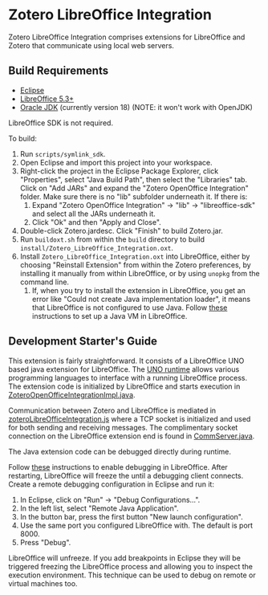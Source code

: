 # Zotero LibreOffice Integration

Zotero LibreOffice Integration comprises extensions for LibreOffice and Zotero that communicate using local web servers.

## Build Requirements

- [Eclipse](https://www.eclipse.org/downloads/?)
- [LibreOffice 5.3+](http://www.libreoffice.org/download/download/)
- [Oracle JDK](https://www.oracle.com/java/technologies/downloads/) (currently version 18) (NOTE: it won't work with OpenJDK) 

LibreOffice SDK is not required.

To build:

1.  Run `scripts/symlink_sdk`.
1.  Open Eclipse and import this project into your workspace.
1.  Right-click the project in the Eclipse Package Explorer, click "Properties", select "Java Build Path", then select the "Libraries" tab. Click on "Add JARs" and expand the "Zotero OpenOffice Integration" folder. Make sure there is no "lib" subfolder underneath it. If there is:
	1. Expand "Zotero OpenOffice Integration" -> "lib" -> "libreoffice-sdk" and select all the JARs underneath it.
	1. Click "Ok" and then "Apply and Close".
1.  Double-click Zotero.jardesc. Click "Finish" to build Zotero.jar.
1.  Run `buildoxt.sh` from within the `build` directory to build `install/Zotero_LibreOffice_Integration.oxt`.
1.  Install `Zotero_LibreOffice_Integration.oxt` into LibreOffice, either by choosing "Reinstall Extension" from within the Zotero preferences, by installing it manually from within LibreOffice, or by using `unopkg` from the command line.
	1. If, when you try to install the extension in LibreOffice, you get an error like "Could not create Java implementation loader", it means that LibreOffice is not configured to use Java. Follow [these](https://help.libreoffice.org/Common/Java) instructions to set up a Java VM in LibreOffice. 

## Development Starter's Guide

This extension is fairly straightforward. It consists of a LibreOffice UNO based java extension for LibreOffice.
The [UNO runtime](https://wiki.openoffice.org/wiki/Documentation/DevGuide/OpenOffice.org_Developers_Guide) allows various
programming languages to interface with a running LibreOffice process. The extension code is initialized by LibreOffice
and starts execution in [ZoteroOpenOfficeIntegrationImpl.java](https://github.com/zotero/zotero-libreoffice-integration/blob/2183efa/build/source/org/zotero/integration/ooo/comp/ZoteroOpenOfficeIntegrationImpl.java#L40-L40).

Communication between Zotero and LibreOffice is mediated in [zoteroLibreOfficeIntegration.js](https://github.com/zotero/zotero-libreoffice-integration/blob/2183efa/components/zoteroLibreOfficeIntegration.js#L38)
where a TCP socket is initialized and used for both sending and receiving messages. The complimentary socket connection on the 
LibreOffice extension end is found in [CommServer.java](https://github.com/zotero/zotero-libreoffice-integration/blob/2183efa/build/source/org/zotero/integration/ooo/comp/CommServer.java#L14).

The Java extension code can be debugged directly during runtime. 

Follow [these](https://help.libreoffice.org/Common/Start_Parameters#Java_Start_parameter) instructions to enable debugging in LibreOffice. 
After restarting, LibreOffice will freeze the until a debugging client connects. 
Create a remote debugging configuration in Eclipse and run it:

1. In Eclipse, click on "Run" -> "Debug Configurations...".
2. In the left list, select "Remote Java Application".
3. In the button bar, press the first button "New launch configuration".
4. Use the same port you configured LibreOffice with. The default is port 8000.
5. Press "Debug".

LibreOffice will unfreeze. If you add breakpoints in Eclipse they will be triggered freezing the LibreOffice process and allowing you to
inspect the execution environment. This technique can be used to debug on remote or virtual machines too.

